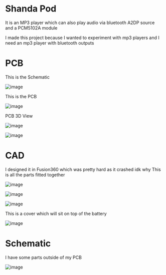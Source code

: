 # Shanda Pod

It is an MP3 player which can also play audio via bluetooth A2DP source and a PCM5102A module

I made this project because I wanted to experiment with mp3 players and I need an mp3 player with bluetooth outputs



# PCB

This is the Schematic

![image](https://github.com/user-attachments/assets/cf8cf1f3-c7ba-49cb-905d-fadb41d9e061)

This is the PCB

![image](https://github.com/user-attachments/assets/6d1f8f3b-7623-45f1-9f0d-37e547d24f50)

PCB 3D View

![image](https://github.com/user-attachments/assets/0cee2dc1-547c-40cf-bc6e-119007cd48e9)

![image](https://github.com/user-attachments/assets/67973c7a-71bb-4a7b-8afd-93fdf554f7eb)

# CAD

I designed it in Fusion360 which was pretty hard as it crashed idk why
This is all the parts fitted together

![image](https://github.com/user-attachments/assets/54d672a2-447d-456d-83e9-0dbab54f1c1c)

![image](https://github.com/user-attachments/assets/aadc1ebf-4b1a-40b2-a2d2-d49b0a1fa7a9)

![image](https://github.com/user-attachments/assets/4ba33e3b-781a-419d-9343-8330eccdd122)

This is a cover which will sit on top of the battery

![image](https://github.com/user-attachments/assets/d2665aa3-3a77-4949-9ecc-f9aa24d3bc90)


# Schematic

I have some parts outside of my PCB

![image](https://github.com/user-attachments/assets/d00d3899-5d28-4b81-9fc1-e293170bbf6d)


